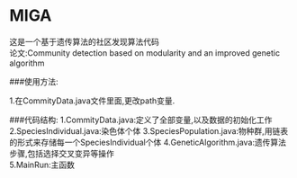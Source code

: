 # MIGA
这是一个基于遗传算法的社区发现算法代码  
论文:Community detection based on modularity and an improved
   genetic algorithm

###使用方法:

1.在CommityData.java文件里面,更改path变量.

###代码结构:
1.CommityData.java:定义了全部变量,以及数据的初始化工作  
2.SpeciesIndividual.java:染色体个体
3.SpeciesPopulation.java:物种群,用链表的形式来存储每一个SpeciesIndividual个体
4.GeneticAlgorithm.java:遗传算法步骤,包括选择交叉变异等操作  
5.MainRun:主函数
